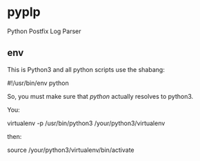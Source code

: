 # pyplp
Python Postfix Log Parser

## env

This is Python3 and all python scripts use the shabang:

  #!/usr/bin/env python
  
So, you must make sure that *python* actually resolves to python3.

You:

  virtualenv -p /usr/bin/python3 /your/python3/virtualenv

then:

  source /your/python3/virtualenv/bin/activate
  
  
